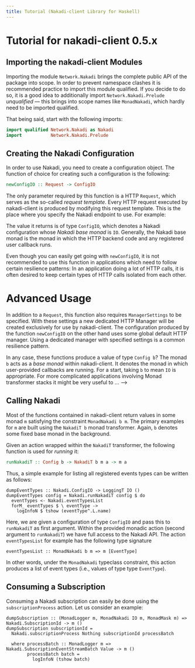 ```yaml
---
title: Tutorial (Nakadi-client Library for Haskell)
---
```


# Tutorial for nakadi-client 0.5.x

## Importing the nakadi-client Modules

Importing the module `Network.Nakadi` brings the complete public API of the package into scope.
In order to prevent namespace clashes it is recommended practice to import this module qualified. If you decide to do so, it is a good idea to additionally import `Network.Nakadi.Prelude` *unqualified* — this brings into scope names like `MonadNakadi`, which hardly need to be imported qualified.

That being said, start with the following imports:

```haskell
import qualified Network.Nakadi as Nakadi
import           Network.Nakadi.Prelude
```

## Creating the Nakadi Configuration

In order to use Nakadi, you need to create a configuration object. The function of choice for creating such a configuration is the following:

```haskell
newConfigIO :: Request -> ConfigIO
```

The only parameter required by this function is a HTTP `Request`, which serves as the so-called *request template*. Every HTTP request executed by nakadi-client is produced by modifying this request template. This is the place where you specify the Nakadi endpoint to use. For example:

The value it returns is of type `ConfigIO`, which denotes a Nakadi configuration whose *Nakadi base monad* is `IO`. Generally, the Nakadi base monad is the monad in which the HTTP backend code and any registered user callback runs.

Even though you can easily get going with `newConfigIO`, it is not recommended to use this function in applications which need to follow certain resilience patterns: In an application doing a lot of HTTP calls, it is often desired to keep certain types of HTTP calls isolated from each other. 


<!-- We will see later which other functions for creating configurations exist in case more flexibility or resilience is desired. -->

<!-- ```haskell
newConfigWithDedicatedManager :: (MonadIO b, MonadMask b, MonadIO m)
                              => ManagerSettings -> Request -> m (Config b)
``` -->

# Advanced Usage


In addition to a `Request`, this function also requires `ManagerSettings` to be specified. With these settings a new dedicated HTTP Manager will be created exclusively for use by nakadi-client. The configuration produced by the function `newConfigIO` on the other hand uses some global default HTTP manager. Using a dedicated manager with specified settings is a common resilience pattern.

In any case, these functions produce a value of type `Config b`? The monad `b` acts as a *base monad* within nakadi-client. It denotes the monad in which user-provided callbacks are running. For a start, taking `b` to mean `IO` is appropriate. For more complicated applications involving Monad transformer stacks it might be very useful to ... -->

## Calling Nakadi

Most of the functions contained in nakadi-client return values in some monad `m` satisfying the constraint `MonadNakadi b m`. The primary examples for `m` are built using the `NakadiT b` monad transformer. Again, `b` denotes some fixed base monad in the background.

Given an action wrapped within the `NakadiT` transformer, the following function is used for *running* it:

```haskell
runNakadiT :: Config b -> NakadiT b m a -> m a
```

Thus, a simple example for listing all registered events types can be written as follows:

```
dumpEventTypes :: Nakadi.ConfigIO -> LoggingT IO ()
dumpEventTypes config = Nakadi.runNakadiT config $ do
  eventTypes <- Nakadi.eventTypesList
  forM_ eventTypes $ \ eventType ->
    logInfoN $ tshow (eventType^.L.name)
```

Here, we are given a configuration of type `ConfigIO` and pass this to
`runNakadiT` as first argument. Within the provided monadic action
(second argument to `runNakadiT`) we have full access to the Nakadi
API. The action `eventTypesList` for example has the following type
signature

```
eventTypesList :: MonadNakadi b m => m [EventType]
```

In other words, under the `MonadNakadi` typeclass constraint, this
action produces a list of event types (i.e., values of type type
`EventType`).

## Consuming a Subscription

Consuming a Nakadi subscription can easily be done using the
`subscriptionProcess` action. Let us consider an example:

```
dumpSubscription :: (MonadLogger m, MonadNakadi IO m, MonadMask m) => Nakadi.SubscriptionId -> m ()
dumpSubscription subscriptionId =
  Nakadi.subscriptionProcess Nothing subscriptionId processBatch

  where processBatch :: MonadLogger m => Nakadi.SubscriptionEventStreamBatch Value -> m ()
        processBatch batch =
          logInfoN (tshow batch)
```

